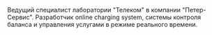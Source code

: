 Ведущий специалист лаборатории "Телеком" в компании "Петер-Сервис".
Разработчик online charging system, системы контроля баланса и управления услугами в режиме реального времени.
